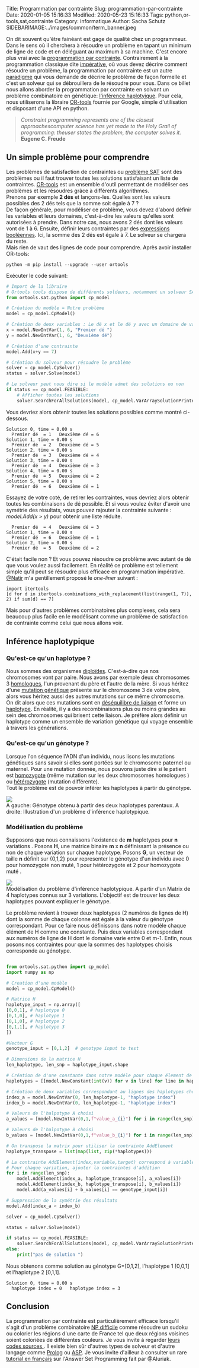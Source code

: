 Title: Programmation par contrainte
Slug: programmation-par-contrainte
Date: 2020-01-05 15:16:33
Modified: 2020-05-23 15:16:33
Tags: python,or-tools,sat,contrainte
Category: informatique
Author: Sacha Schutz
SIDEBARIMAGE:../images/common/term_banner.jpeg

On dit souvent qu'être fainéant est gage de qualité chez un programmeur. Dans le sens où il cherchera à résoudre un problème en tapant un minimum de ligne de code et en déléguant au maximum à sa machine. C'est encore plus vrai avec la [programmation par contrainte](https://fr.wikipedia.org/wiki/Programmation_par_contraintes). Contrairement à la programmation classique dite [impérative](https://fr.wikipedia.org/wiki/Programmation_imp%C3%A9rative), où vous devez décrire comment résoudre un problème, la programmation par contrainte est un autre [paradigme](https://fr.wikipedia.org/wiki/Paradigme_(programmation)) qui vous demande de décrire le problème de façon formelle et c'est un solveur qui se débrouillera de le résoudre pour vous.
Dans ce billet nous allons aborder la programmation par contrainte en solvant un problème combinatoire en génétique: [l'inférence haplotyique](https://csiflabs.cs.ucdavis.edu/~gusfield/gusfieldorzack.pdf). 
Pour cela, nous utiliserons la libraire [OR-tools](https://developers.google.com/optimization) fournie par Google, simple d'utilisation et disposant d'une API en python. 

> *Constraint programming represents one of the closest approachescomputer science has yet made to the Holy Grail of programming: theuser states the problem, the computer solves it.*  **Eugene C. Freude**

## Un simple problème pour comprendre
Les problèmes de satisfaction de contraintes ou [problème SAT](https://fr.wikipedia.org/wiki/Probl%C3%A8me_SAT) sont des problèmes ou il faut trouver toutes les solutions satisfaisant un liste de contraintes.
[OR-tools](https://developers.google.com/optimization) est un ensemble d'outil permettant de modéliser ces problèmes et les résoudres grâce à différents algorithmes.         
Prenons par exemple **2 dés** et lançons-les. Quelles sont les valeurs possibles des 2 dés tels que la somme soit égale à 7 ?         
De façon générale, pour modéliser ce problème, vous devez d'abord définir les variables et leurs domaines, c'est-à-dire les valeurs qu'elles sont autorisées à prendre. Dans notre cas, nous avons 2 dés dont les valeurs vont de 1 à 6. Ensuite, définir leurs contraintes par des [expressions booléennes](https://fr.wikipedia.org/wiki/Expression_bool%C3%A9enne_(programmation_informatique)). Ici, la somme des 2 dés est égale à 7. Le solveur se chargera du reste.       
Mais rien de vaut des lignes de code pour comprendre. 
Après avoir installer OR-tools:

```
python -m pip install --upgrade --user ortools
```

Exécuter le code suivant:     

```python
# Import de la libraire 
# Ortools tools dispose de différents soldeurs, notamment un solveur SAT. 
from ortools.sat.python import cp_model

# Création du modèle = Notre problème
model = cp_model.CpModel()

# Création de deux variables : Le dé x et le dé y avec un domaine de valeur entre 1 et 6 
x = model.NewIntVar(1, 6, "Premier dé ")
y = model.NewIntVar(1, 6, "Deuxième dé")

# Création d'une contrainte 
model.Add(x+y == 7)

# Création du solveur pour résoudre le problème
solver = cp_model.CpSolver()
status = solver.Solve(model)

# Le solveur peut nous dire si le modèle admet des solutions ou non 
if status == cp_model.FEASIBLE:
    # Afficher toutes les solutions 
    solver.SearchForAllSolutions(model, cp_model.VarArraySolutionPrinter([x,y]))
```
Vous devriez alors obtenir toutes les solutions possibles comme montré ci-dessous. 

```
Solution 0, time = 0.00 s
  Premier dé  = 1   Deuxième dé = 6 
Solution 1, time = 0.00 s
  Premier dé  = 2   Deuxième dé = 5 
Solution 2, time = 0.00 s
  Premier dé  = 3   Deuxième dé = 4 
Solution 3, time = 0.00 s
  Premier dé  = 4   Deuxième dé = 3 
Solution 4, time = 0.00 s
  Premier dé  = 5   Deuxième dé = 2 
Solution 5, time = 0.00 s
  Premier dé  = 6   Deuxième dé = 1 
```

Essayez de votre coté, de retirer les contraintes, vous devriez alors obtenir toutes les combinaisons de dé possible.
Et si vous voulez éviter d'avoir une symétrie des résultats, vous pouvez rajouter la contrainte suivante : *model.Add(x > y)* pour obtenir une liste réduite.

```
  Premier dé  = 4   Deuxième dé = 3 
Solution 1, time = 0.00 s
  Premier dé  = 6   Deuxième dé = 1 
Solution 2, time = 0.00 s
  Premier dé  = 5   Deuxième dé = 2 
```

C'était facile non ? Et vous pouvez résoudre ce problème avec autant de dé que vous voulez aussi facilement. En réalité ce problème est tellement simple qu'il peut se résoudre plus efficace en programmation impérative. [@Natir](https://twitter.com/Natir_chan) m'a gentillement proposé le *one-liner* suivant :  

```
import itertools
[d for d in itertools.combinations_with_replacement(list(range(1, 7)), 2) if sum(d) == 7]
```

Mais pour d'autres problèmes combinatoires plus complexes, cela sera beaucoup plus facile en le modélisant comme un problème de satisfaction de contrainte comme celui que nous allons voir. 

## Inférence haplotypique 

### Qu'est-ce qu'un haplotype ?
Nous sommes des organismes [diploïdes](https://fr.wikipedia.org/wiki/Diplo%C3%AFde). C'est-à-dire que nos chromosomes vont par paire. Nous avons par exemple deux chromosomes 3 [homologues](https://fr.wikipedia.org/wiki/Chromosome_homologue), l'un provenant du père et l'autre de la mère.
Si vous héritez d'une [mutation génétique](https://fr.wikipedia.org/wiki/Mutation_(g%C3%A9n%C3%A9tique)) présente sur le chromosome 3 de votre père, alors vous héritez aussi des autres mutations sur ce même chromosome. On dit alors que ces mutations sont en [déséquilibre de liaison](https://fr.wikipedia.org/wiki/D%C3%A9s%C3%A9quilibre_de_liaison) et forme un [haplotype](https://fr.wikipedia.org/wiki/Haplotype). En réalité, il y a des recombinaisons plus ou moins grandes au sein des chromosomes qui brisent cette liaison. Je préfère alors définir un haplotype comme un ensemble de variation génétique qui voyage ensemble à travers les générations.

### Qu'est-ce qu'un génotype ?
Lorsque l'on séquence l'ADN d'un individu, nous lisons les mutations génétiques sans savoir si elles sont portées sur le chromosome paternel ou maternel. Pour une mutation donnée, nous pouvons juste dire si le patient est [homozygote](https://fr.wikipedia.org/wiki/Homozygote) (même mutation sur les deux chromosomes homologues ) ou [hétérozygote](https://fr.wikipedia.org/wiki/H%C3%A9t%C3%A9rozygote) (mutation différente).   
Tout le problème est de pouvoir inférer les haplotypes à partir du génotype. 

<div class="figure"><img src="../images/programmation_contrainte/inference_haplotypique.png" /><div class="legend"> A gauche: Génotype obtenu à partir des deux haplotypes parentaux.
    A droite: Illustration d'un problème d'inférence haplotypique. </div> 
</div>


### Modélisation du problème 

Supposons que nous connaissons l'existence de **m** haplotypes pour **n** variations . 
Posons **H**, une matrice binaire **m** x **n** définissant la présence ou non de chaque variation sur chaque haplotype. 
Posons **G**, un vecteur de taille **n** définit sur {0,1,2} pour representer le génotype d'un individu avec 0 pour homozygote non muté, 1 pour hétérozygote et 2 pour homozygote muté . 
<div class="figure">
<img src="../images/programmation_contrainte/probleme_sat.png" />
<div class="legend">Modélisation du problème d'inférence haplotypique. A partir d'un Matrix de 4 haplotypes connus sur 3 variations. L'objectif est de trouver les deux haplotypes pouvant expliquer le génotype.</div></div>   

Le problème revient à trouver deux haplotypes (2 numéros de lignes de H) dont la somme de chaque colonne est égale à la valeur du génotype correspondant.
Pour ce faire nous définissons dans notre modèle chaque élément de H comme une constante. Puis deux variables correspondant aux numéros de ligne de H dont le domaine varie entre 0 et m-1. Enfin, nous posons nos contraintes pour que la sommes des haplotypes choisis corresponde au génotype.

```python

from ortools.sat.python import cp_model
import numpy as np 

# Creation d'une modèle
model = cp_model.CpModel()

# Matrice H  
haplotype_input = np.array([
[0,0,1], # haplotype 0
[0,1,0], # haplotype 1
[0,1,0], # haplotype 2
[0,1,1], # haplotype 3
])

#Vecteur G 
genotype_input = [0,1,2]  # genotype input to test 

# Dimensions de la matrice H
len_haplotype, len_snp = haplotype_input.shape

# Création de d'une constante dans notre modèle pour chaque élement de H
haplotypes = [[model.NewConstant(int(v)) for v in line] for line in haplotype_input]

# Création de deux variables correspondant au lignes des haplotypes choisis
index_a = model.NewIntVar(0, len_haplotype-1, "haplotype index")
index_b = model.NewIntVar(0, len_haplotype-1, "haplotype index")

# Valeurs de l'halpotype A choisi 
a_values = [model.NewIntVar(0,1,f"value_a_{i}") for i in range(len_snp)]

# Valeurs de l'halpotype B choisi 
b_values = [model.NewIntVar(0,1,f"value_b_{i}") for i in range(len_snp)]

# On transpose la matrix pour utiliser la contrainte AddElement
haplotype_transpose = list(map(list, zip(*haplotypes)))

# La contrainte AddElement(index,variable,target) correspond à variable[index] == target
# Pour chaque variation, ajouter la contraintes d'addition  
for i in range(len_snp):
    model.AddElement(index_a, haplotype_transpose[i], a_values[i]) 
    model.AddElement(index_b, haplotype_transpose[i], b_values[i]) 
    model.Add(a_values[i] + b_values[i] == genotype_input[i])

# Suppression de la symétrie des résultats 
model.Add(index_a < index_b)

solver = cp_model.CpSolver()

status = solver.Solve(model)

if status == cp_model.FEASIBLE:
    solver.SearchForAllSolutions(model, cp_model.VarArraySolutionPrinter([index_a,index_b]))
else:
    print("pas de solution ")


```

Nous obtenons comme  solution au génotype G=[0,1,2], l'haplotype 1 [0,0,1] et l'haplotype 2 [0,1,1].
```
Solution 0, time = 0.00 s
  haplotype index = 0   haplotype index = 3 
```

## Conclusion 

La programmation par contrainte est particulièrement efficace lorsqu'il s'agit d'un problème combinatoire [NP difficile](https://fr.wikipedia.org/wiki/NP-difficile) comme résoudre un sudoku ou colorier les régions d'une carte de France tel que deux régions voisines soient coloriées de différentes couleurs. Je vous invite à regarder [leurs codes sources ](https://github.com/google/or-tools/tree/stable/examples/python).
Il existe bien sûr d'autres types de solveur et d'autre langage comme [Prolog](https://fr.wikipedia.org/wiki/Prolog) ou [ASP](https://fr.wikipedia.org/wiki/Answer_set_programming). Je vous invite d'ailleur à consulter un rare  [tutorial en français](https://lucas.bourneuf.net/blog/asp-tuto.html) sur l'Answer Set Programming fait par @Aluriak.









